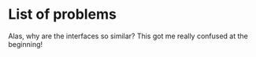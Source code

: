 # List of problems

Alas, why are the interfaces so similar? This got me really confused at the beginning!